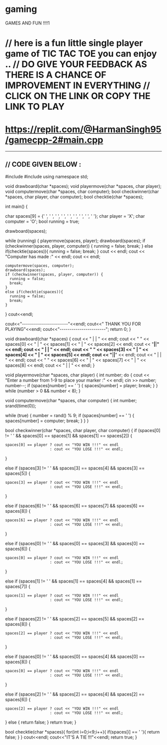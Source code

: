 # gaming
GAMES AND FUN !!!!1

// here is a fun little single player game of  TIC TAC TOE you can enjoy .. 
// DO GIVE YOUR FEEDBACK AS THERE IS A CHANCE OF IMPROVEMENT IN EVERYTHING
// CLICK ON THE LINK OR COPY THE LINK TO PLAY 
=====================================================================================
https://replit.com/@HarmanSingh95/gamecpp-2#main.cpp
=====================================================================================
-------------------------------------------------------------------------------------
// CODE GIVEN BELOW :
-------------------------------------------------------------------------------------
#include <ctime>
#include <iostream>
using namespace std;

void drawboard(char *spaces);
void playermove(char *spaces, char player);
void computermove(char *spaces, char computer);
bool checkwinner(char *spaces, char player, char computer);
bool checktie(char *spaces);

int main() {

  char spaces[9] = {' ', ' ', ' ', ' ', ' ', ' ', ' ', ' ', ' '};
  char player = 'X';
  char computer = 'O';
  bool running = true;

  drawboard(spaces);

  while (running) {
    playermove(spaces, player);
    drawboard(spaces);
    if (checkwinner(spaces, player, computer)) {
      running = false;
      break;
    }
    else if(checktie(spaces)){
      running = false;
      break;
    }
    cout << endl;
    cout << "Computer has made :" << endl;
    cout << endl;

    computermove(spaces, computer);
    drawboard(spaces);
    if (checkwinner(spaces, player, computer)) {
      running = false;
      break;
    }
    else if(checktie(spaces)){
      running = false;
      break;
    }
  }
  cout<<endl;

  cout<<"-----------------------"<<endl;
  cout<<" THANK YOU FOR PLAYING"<<endl;
  cout<<"-----------------------";
  return 0;
}

void drawboard(char *spaces) {
  cout << "      |      |      " << endl;
  cout << "  " << spaces[0] << "   |  " << spaces[1] << "   |  " << spaces[2]
       << endl;
  cout << "______|______|______" << endl;
  cout << "      |      |      " << endl;
  cout << "  " << spaces[3] << "   |  " << spaces[4] << "   |  " << spaces[5]
       << endl;
  cout << "______|______|______" << endl;
  cout << "      |      |      " << endl;
  cout << "  " << spaces[6] << "   |  " << spaces[7] << "   |  " << spaces[8]
       << endl;
  cout << "      |      |      " << endl;
}

void playermove(char *spaces, char player) {
  int number;
  do {
    cout << "Enter a number from 1-9 to place your marker :" << endl;
    cin >> number;
    number--;
    if (spaces[number] == ' ') {
      spaces[number] = player;
      break;
    }
  } while (number > 0 && number < 8);
}

void computermove(char *spaces, char computer) {
  int number;
  srand(time(0));

  while (true) {
    number = rand() % 9;
    if (spaces[number] == ' ') {
      spaces[number] = computer;
      break;
    }
  }
}

bool checkwinner(char *spaces, char player, char computer) {
  if (spaces[0] != ' ' && spaces[0] == spaces[1] && spaces[1] == spaces[2]) {

    spaces[0] == player ? cout << "YOU WIN !!!" << endl
                        : cout << "YOU LOSE !!!" << endl;
  }

  else if (spaces[3] != ' ' && spaces[3] == spaces[4] &&
           spaces[3] == spaces[5]) {

    spaces[3] == player ? cout << "YOU WIN !!!" << endl
                        : cout << "YOU LOSE !!!" << endl;
  }

  else if (spaces[6] != ' ' && spaces[6] == spaces[7] &&
           spaces[6] == spaces[8]) {

    spaces[6] == player ? cout << "YOU WIN !!!" << endl
                        : cout << "YOU LOSE !!!" << endl;
  }

  else if (spaces[0] != ' ' && spaces[0] == spaces[3] &&
           spaces[0] == spaces[6]) {

    spaces[0] == player ? cout << "YOU WIN !!!" << endl
                        : cout << "YOU LOSE !!!" << endl;
  }

  else if (spaces[1] != ' ' && spaces[1] == spaces[4] &&
           spaces[1] == spaces[7]) {

    spaces[1] == player ? cout << "YOU WIN !!!" << endl
                        : cout << "YOU LOSE !!!" << endl;
  }

  else if (spaces[2] != ' ' && spaces[2] == spaces[5] &&
           spaces[2] == spaces[8]) {

    spaces[2] == player ? cout << "YOU WIN !!!" << endl
                        : cout << "YOU LOSE !!!" << endl;
  }

  else if (spaces[0] != ' ' && spaces[0] == spaces[4] &&
           spaces[0] == spaces[8]) {

    spaces[0] == player ? cout << "YOU WIN !!!" << endl
                        : cout << "YOU LOSE !!!" << endl;
  }

  else if (spaces[2] != ' ' && spaces[2] == spaces[4] &&
           spaces[2] == spaces[6]) {

    spaces[2] == player ? cout << "YOU WIN !!!" << endl
                        : cout << "YOU LOSE !!!" << endl;
  } else {
    return false;
  }
  return true;
}

bool checktie(char *spaces){
  for(int i=0;i<9;i++){
    if(spaces[i] == ' '){
      return false;
    }
  }
  cout<<endl;
  cout<<"IT'S A TIE !!!"<<endl;
  return true;
}

